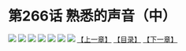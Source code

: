 # 第266话 熟悉的声音（中）
![](https://mhpic.xiaomingtaiji.net/comic/D/斗破苍穹拆分版/266话/1.jpg-zymk.middle.webp)
![](https://mhpic.xiaomingtaiji.net/comic/D/斗破苍穹拆分版/266话/2.jpg-zymk.middle.webp)
![](https://mhpic.xiaomingtaiji.net/comic/D/斗破苍穹拆分版/266话/3.jpg-zymk.middle.webp)
![](https://mhpic.xiaomingtaiji.net/comic/D/斗破苍穹拆分版/266话/4.jpg-zymk.middle.webp)
![](https://mhpic.xiaomingtaiji.net/comic/D/斗破苍穹拆分版/266话/5.jpg-zymk.middle.webp)
![](https://mhpic.xiaomingtaiji.net/comic/D/斗破苍穹拆分版/266话/6.jpg-zymk.middle.webp)
![](https://mhpic.xiaomingtaiji.net/comic/D/斗破苍穹拆分版/266话/7.jpg-zymk.middle.webp)
[【上一章】](./265.md)
[【目录】](./READMD.md)
[【下一章】](./267.md)
